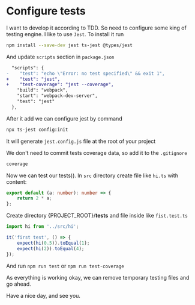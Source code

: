 # Configure tests

I want to develop it according to TDD.
So need to configure some king of testing engine.
I like to use `Jest`.
To install it run
```bash
npm install --save-dev jest ts-jest @types/jest
```

And update `scripts` section in `package.json`
```diff
  "scripts": {
-    "test": "echo \"Error: no test specified\" && exit 1",
+    "test": "jest",
+    "test-coverage": "jest --coverage",
    "build": "webpack",
    "start": "webpack-dev-server",
    "test": "jest"
  },
```

After it add we can configure jest by command
```bash
npx ts-jest config:init
```
It will generate `jest.config.js` file at the root of your project

We don't need to commit tests coverage data, so add it to the `.gitignore`
```js
coverage
```

Now we can test our tests)).
In `src` directory create file like `hi.ts` with content:
```ts
export default (a: number): number => {
    return 2 * a;
};
```

Create directory {PROJECT_ROOT}/__tests__
and file inside like `fist.test.ts`
```ts
import hi from '../src/hi';

it('first test', () => {
    expect(hi(0.5)).toEqual(1);
    expect(hi(2)).toEqual(4);
});
```

And run `npm run test` or `npm run test-coverage`

As everything is working okay, we can remove temporary testing files
and go ahead.  

Have a nice day, and see you.
